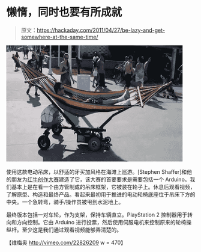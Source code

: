 # 懒惰，同时也要有所成就

> 原文：<https://hackaday.com/2011/04/27/be-lazy-and-get-somewhere-at-the-same-time/>

![](img/333e4a3284533fdc9211bb86dfbae257.png "motorized-hammock")

使用这款电动吊床，以舒适的牙买加风格在海滩上巡游。[Stephen Shaffer]和他的朋友为[红牛创作大赛](http://www.redbullusa.com/cs/Satellite/en_US/Creation/001242969629749)建造了它，该大赛的首要要求是需要包括一个 Arduino。我们基本上是在看一个由方管制成的吊床框架，它被装在轮子上。休息后观看视频，了解原型、构造和最终产品。看起来最初用于推进的电动轮椅底座位于吊床下方的中央。一个急转弯，骑手/操作员被甩到水泥地上。

最终版本包括一对车轮，作为支架，保持车辆直立。PlayStation 2 控制器用于转向和方向控制。它由 Arduino 进行投票，然后使用伺服电机来控制原来的轮椅操纵杆。至少这是我们通过观看视频能够弄清楚的。

【维梅奥 http://vimeo.com/22826209 w = 470】